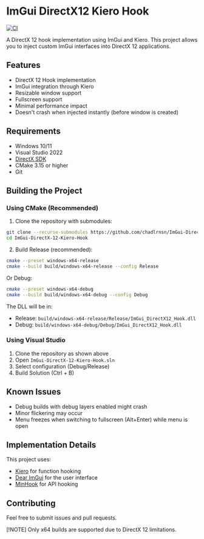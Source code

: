 # ImGui DirectX12 Kiero Hook
[![CI](https://github.com/chadlrnsn/ImGui-DirectX-12-Kiero-Hook/actions/workflows/ci.yml/badge.svg)](https://github.com/chadlrnsn/ImGui-DirectX-12-Kiero-Hook/actions/workflows/ci.yml)

A DirectX 12 hook implementation using ImGui and Kiero. This project allows you to inject custom ImGui interfaces into DirectX 12 applications.

## Features
- DirectX 12 Hook implementation
- ImGui integration through Kiero
- Resizable window support
- Fullscreen support
- Minimal performance impact
- Doesn't crash when injected instantly (before window is created)

## Requirements
- Windows 10/11
- Visual Studio 2022
- [DirectX SDK](https://www.microsoft.com/en-us/download/details.aspx?id=6812)
- CMake 3.15 or higher
- Git

## Building the Project

### Using CMake (Recommended)
1. Clone the repository with submodules:
```bash
git clone --recurse-submodules https://github.com/chadlrnsn/ImGui-DirectX-12-Kiero-Hook
cd ImGui-DirectX-12-Kiero-Hook
```

2. Build Release (recommended):
```bash
cmake --preset windows-x64-release
cmake --build build/windows-x64-release --config Release
```

Or Debug:
```bash
cmake --preset windows-x64-debug
cmake --build build/windows-x64-debug --config Debug
```

The DLL will be in:
- Release: `build/windows-x64-release/Release/ImGui_DirectX12_Hook.dll`
- Debug: `build/windows-x64-debug/Debug/ImGui_DirectX12_Hook.dll`

### Using Visual Studio
1. Clone the repository as shown above
2. Open `ImGui-DirectX-12-Kiero-Hook.sln`
3. Select configuration (Debug/Release)
4. Build Solution (Ctrl + B)

## Known Issues
- Debug builds with debug layers enabled might crash
- Minor flickering may occur
- Menu freezes when switching to fullscreen (Alt+Enter) while menu is open

## Implementation Details
This project uses:
- [Kiero](https://github.com/Rebzzel/kiero) for function hooking
- [Dear ImGui](https://github.com/ocornut/imgui) for the user interface
- [MinHook](https://github.com/TsudaKageyu/minhook) for API hooking

## Contributing
Feel free to submit issues and pull requests.

[!NOTE]
Only x64 builds are supported due to DirectX 12 limitations.
